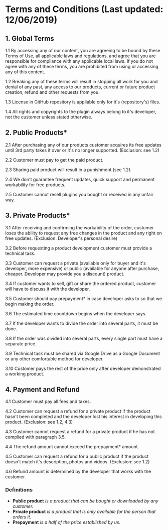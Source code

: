 # Terms and Conditions (Last updated: 12/06/2019)

## 1. Global Terms

1.1 By accessing any of our content, you are agreeing to be bound by these Terms of Use, all applicable laws and regulations, and agree that you are responsible for compliance with any applicable local laws. If you do not agree with any of these terms, you are prohibited from using or accessing any of this content.

1.2 Breaking any of these terms will result in stopping all work for you and denial of any past, any access to our products, current or future product creation, refund and other requests from you.

1.3 License in GitHub repository is appliable only for it's (repository's) files.

1.4 All rights and copyrights to the plugin always belong to it's developer, not the customer unless stated otherwise.

## 2. Public Products*

2.1 After purchasing any of our products customer acquires its free updates until 3rd party takes it over or it's no longer supported. (Exclusion: see 1.2)

2.2 Customer must pay to get the paid product.

2.3 Sharing paid product will result in a punishment (see 1.2).

2.4 We don't guarantee frequent updates, quick support and permanent workability for free products.

2.5 Customer cannot resell plugins you bought or received in any unfair way.

## 3. Private Products*

3.1 After receiving and confirming the workability of the order, customer loses the ability to request any free changes in the product and any right on free updates. (Exclusion: Developer's personal desire)

3.2 Before requesting a product development customer must provide a technical task.

3.3 Customer can request a private (available only for buyer and it's developer, more expensive) or public (available for anyone after purchase, cheaper. Developer may provide you a discount) product.

3.4 If customer wants to sell, gift or share the ordered product, customer will have to discuss it with the developer.

3.5 Customer should pay prepayment* in case developer asks to so that we begin making the order.

3.6 The estimated time countdown begins when the developer says.

3.7 If the developer wants to divide the order into several parts, it must be done.

3.8 If the order was divided into several parts, every single part must have a separate price.

3.9 Technical task must be shared via Google Drive as a Google Document or any other comfortable method for developer.

3.10 Customer pays the rest of the price only after developer demonstrated a working product.

## 4. Payment and Refund

4.1 Customer must pay all fees and taxes.

4.2 Customer can request a refund for a private product if the product hasn't been completed and the developer lost his interest in developing this product. (Exclusion: see 1.2, 4.3)

4.3 Customer cannot request a refund for a private product if he has not complied with paragraph 3.5.

4.4 The refund amount cannot exceed the prepayment* amount.

4.5 Customer can request a refund for a public product if the product doesn't match it's description, photos and videos. (Exclusion: see 1.2)

4.6 Refund amount is determined by the developer that works with the customer.

### Definitions

* **Public product** *is a product that can be bought or downloaded by any customer.*
* **Private product** *is a product that is only available for the person that orders it.*
* **Prepayment** *is a half of the price established by us.*
